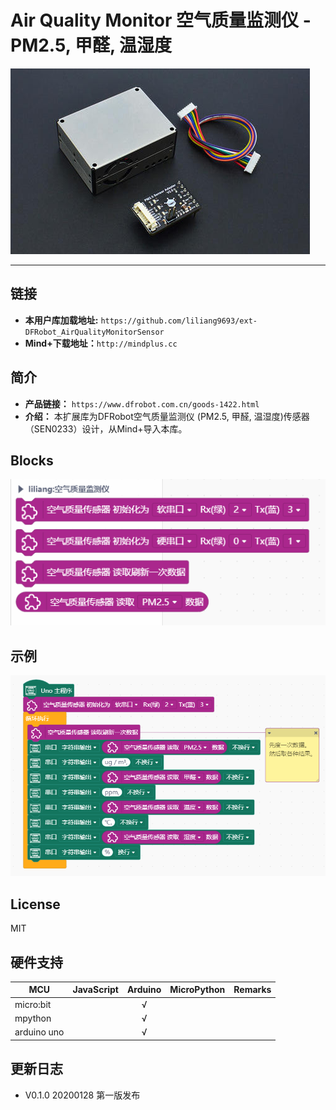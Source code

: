 # Air Quality Monitor 空气质量监测仪 - PM2.5, 甲醛, 温湿度


![](./arduinoC/_images/featured.png)

---------------------------------------------------------


## 链接
- **本用户库加载地址:** ```https://github.com/liliang9693/ext-DFRobot_AirQualityMonitorSensor```
- **Mind+下载地址：**```http://mindplus.cc```

## 简介
- **产品链接：** ```https://www.dfrobot.com.cn/goods-1422.html```  
- **介绍：** 本扩展库为DFRobot空气质量监测仪 (PM2.5, 甲醛, 温湿度)传感器（SEN0233）设计，从Mind+导入本库。

## Blocks

![](./arduinoC/_images/block.png)

## 示例
![](./arduinoC/_images/example.png)



## License

MIT

## 硬件支持

MCU                | JavaScript    | Arduino   | MicroPython    | Remarks
------------------ | :----------: | :----------: | :---------: | -----
micro:bit        |             |       √       |             | 
mpython        |             |        √      |             | 
arduino uno    |             |        √      |             | 

## 更新日志
- V0.1.0 20200128 第一版发布


